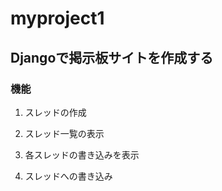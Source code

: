 # myproject1

## Djangoで掲示板サイトを作成する

### 機能

1. スレッドの作成

2. スレッド一覧の表示

3. 各スレッドの書き込みを表示

4. スレッドへの書き込み
